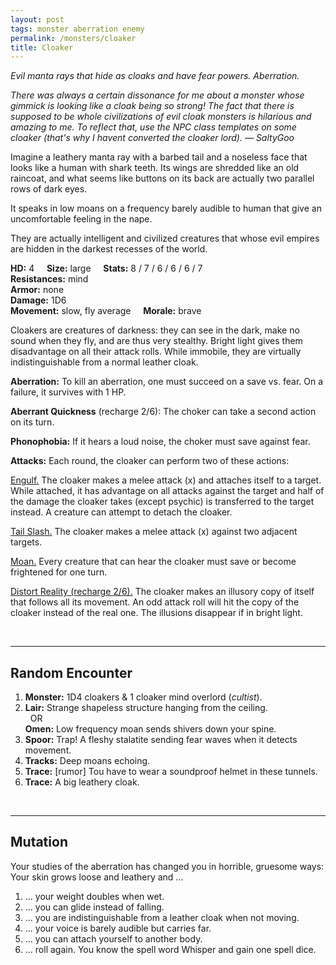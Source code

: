 ```yaml
---
layout: post
tags: monster aberration enemy
permalink: /monsters/cloaker
title: Cloaker
---
```


*Evil manta rays that hide as cloaks and have fear powers. Aberration.*

<span class="alchemy"> *There was always a certain dissonance for me about a monster whose gimmick is looking like a cloak being so strong! The fact that there is supposed to be whole civilizations of evil cloak monsters is hilarious and amazing to me. To reflect that, use the NPC class templates on some cloaker (that's why I havent converted the cloaker lord). — SaltyGoo* </span>

Imagine a leathery manta ray with a barbed tail and a noseless face that looks like a human with shark teeth. Its wings are shredded like an old raincoat, and what seems like buttons on its back are actually two parallel rows of dark eyes.

It speaks in low moans on a frequency barely audible to human that give an uncomfortable feeling in the nape.

They are actually intelligent and civilized creatures that whose evil empires are hidden in the darkest recesses of the world.

**HD:** 4  &nbsp; &nbsp;  **Size:** large &nbsp; &nbsp; **Stats:** 8 / 7 / 6 / 6 / 6 / 7 <br>
**Resistances:** mind <br>
**Armor:** none <br>
**Damage:** 1D6 <br>
**Movement:** slow, fly average &nbsp; &nbsp; **Morale:** brave <br>

Cloakers are creatures of darkness: they can see in the dark, make no sound when they fly, and are thus very stealthy. Bright light gives them disadvantage on all their attack rolls. While immobile, they are virtually indistinguishable from a normal leather cloak.

**Aberration:** To kill an aberration, one must succeed on a save vs. fear. On a failure, it survives with 1 HP.

**Aberrant Quickness** (recharge 2/6): The choker can take a second action on its turn. 

**Phonophobia:** If it hears a loud noise, the choker must save against fear.

**Attacks:**  Each round, the cloaker can perform two of these actions:

<ins>Engulf.</ins> The cloaker makes a melee attack (x) and attaches itself to a target. While attached, it has advantage on all attacks against the target and half of the damage the cloaker takes (except psychic) is transferred to the target instead. A creature can attempt to detach the cloaker.

<ins>Tail Slash.</ins> The cloaker makes a melee attack (x) against two adjacent targets.

<ins>Moan.</ins> Every creature that can hear the cloaker must save or become frightened for one turn.

<ins>Distort Reality (recharge 2/6).</ins> The cloaker makes an illusory copy of itself that follows all its movement. An odd attack roll will hit the copy of the cloaker instead of the real one. The illusions disappear if in bright light.

<br>

---

## Random Encounter

1. **Monster:** 1D4 cloakers & 1 cloaker mind overlord (*cultist*).
1. **Lair:** Strange shapeless structure hanging from the ceiling. <br>	&nbsp; OR <br>	**Omen:** Low frequency moan sends shivers down your spine.
1. **Spoor:** Trap! A fleshy stalatite sending fear waves when it detects movement.
1. **Tracks:** Deep moans echoing.
1. **Trace:** [rumor] Tou have to wear a soundproof helmet in these tunnels.
1. **Trace:** A big leathery cloak.

<br>

---

## Mutation

Your studies of the aberration has changed you in horrible, gruesome ways: Your skin grows loose and leathery and ...

1. ... your weight doubles when wet.
1. ... you can glide instead of falling.
1. ... you are indistinguishable from a leather cloak when not moving. 
1. ... your voice is barely audible but carries far.
1. ... you can attach yourself to another body.
1. ... roll again. You know the spell word Whisper and gain one spell dice.
